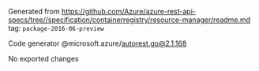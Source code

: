 Generated from https://github.com/Azure/azure-rest-api-specs/tree//specification/containerregistry/resource-manager/readme.md tag: `package-2016-06-preview`

Code generator @microsoft.azure/autorest.go@2.1.168

No exported changes